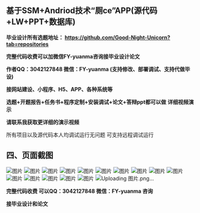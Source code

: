 ## 基于SSM+Andriod技术“厕ce”APP(源代码+LW+PPT+数据库)
**毕业设计所有选题地址： https://github.com/Good-Night-Unicorn?tab=repositories**

**完整代码收费可以加微信FY-yuanma咨询接毕业设计论文**

**作者QQ：3042127848 微信：FY-yuanma (支持修改、部署调试、支持代做毕设)**

**接网站建设、小程序、H5、APP、各种系统等**

**选题+开题报告+任务书+程序定制+安装调试+论文+答辩ppt都可以做**
**详细视频演示**

**请联系我获取更详细的演示视频**




所有项目以及源代码本人均调试运行无问题 可支持远程调试运行

## 四、页面截图
![图片](https://github.com/user-attachments/assets/5d12af53-4901-4363-bce7-db5d1f518da1)
![图片](https://github.com/user-attachments/assets/e44e0096-0b61-4144-9c9e-0145bd289e10)
![图片](https://github.com/user-attachments/assets/194f2e28-425f-463b-9667-71df22fef20c)
![图片](https://github.com/user-attachments/assets/c79d8bb9-f8bf-4bf4-bbf1-dbe1978a76df)
![图片](https://github.com/user-attachments/assets/49096edd-66ec-491d-93b4-d6cbc950e76e)
![图片](https://github.com/user-attachments/assets/03039221-d85f-43c9-99e1-e003ff1d4951)
![图片](https://github.com/user-attachments/assets/ac16f65a-bc77-4038-a690-b1464f9f6412)
![图片](https://github.com/user-attachments/assets/24e451b3-06c8-4984-b588-7725880af631)
![图片](https://github.com/user-attachments/assets/50aea6ff-1923-4920-ac67-5e052d389cdc)
![图片](https://github.com/user-attachments/assets/dd6175d5-9853-4edd-82ba-2072c4064518)
![图片](https://github.com/user-attachments/assets/f06823f9-6be8-45fc-90d3-44f195889939)
![图片](https://github.com/user-attachments/assets/d909c0f2-219b-4f4e-b542-eba0fc8bf6a8)
![图片](https://github.com/user-attachments/assets/80acd235-97e9-4012-935d-4a36190e068f)
![图片](https://github.com/user-attachments/assets/e4de8652-4519-4158-ad61-f426f4ed1b99)
![图片](https://github.com/user-attachments/assets/9428f9e3-cd9f-49a0-8fd4-7144427a9633)
![Uploading 图片.png…]()

**完整代码收费  可以QQ：3042127848 微信：FY-yuanma 咨询**

**接毕业设计和论文**
